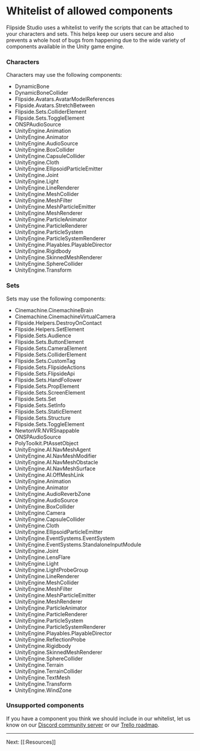 # Whitelist of allowed components

Flipside Studio uses a whitelist to verify the scripts that can be attached to your characters and sets.
This helps keep our users secure and also prevents a whole host of bugs from happening due to the wide
variety of components available in the Unity game engine.

### Characters

Characters may use the following components:

* DynamicBone
* DynamicBoneCollider
* Flipside.Avatars.AvatarModelReferences
* Flipside.Avatars.StretchBetween
* Flipside.Sets.ColliderElement
* Flipside.Sets.ToggleElement
* ONSPAudioSource
* UnityEngine.Animation
* UnityEngine.Animator
* UnityEngine.AudioSource
* UnityEngine.BoxCollider
* UnityEngine.CapsuleCollider
* UnityEngine.Cloth
* UnityEngine.EllipsoidParticleEmitter
* UnityEngine.Joint
* UnityEngine.Light
* UnityEngine.LineRenderer
* UnityEngine.MeshCollider
* UnityEngine.MeshFilter
* UnityEngine.MeshParticleEmitter
* UnityEngine.MeshRenderer
* UnityEngine.ParticleAnimator
* UnityEngine.ParticleRenderer
* UnityEngine.ParticleSystem
* UnityEngine.ParticleSystemRenderer
* UnityEngine.Playables.PlayableDirector
* UnityEngine.Rigidbody
* UnityEngine.SkinnedMeshRenderer
* UnityEngine.SphereCollider
* UnityEngine.Transform

### Sets

Sets may use the following components:

* Cinemachine.CinemachineBrain
* Cinemachine.CinemachineVirtualCamera
* Flipside.Helpers.DestroyOnContact
* Flipside.Helpers.SetElement
* Flipside.Sets.Audience
* Flipside.Sets.ButtonElement
* Flipside.Sets.CameraElement
* Flipside.Sets.ColliderElement
* Flipside.Sets.CustomTag
* Flipside.Sets.FlipsideActions
* Flipside.Sets.FlipsideApi
* Flipside.Sets.HandFollower
* Flipside.Sets.PropElement
* Flipside.Sets.ScreenElement
* Flipside.Sets.Set
* Flipside.Sets.SetInfo
* Flipside.Sets.StaticElement
* Flipside.Sets.Structure
* Flipside.Sets.ToggleElement
* NewtonVR.NVRSnappable
* ONSPAudioSource
* PolyToolkit.PtAssetObject
* UnityEngine.AI.NavMeshAgent
* UnityEngine.AI.NavMeshModifier
* UnityEngine.AI.NavMeshObstacle
* UnityEngine.AI.NavMeshSurface
* UnityEngine.AI.OffMeshLink
* UnityEngine.Animation
* UnityEngine.Animator
* UnityEngine.AudioReverbZone
* UnityEngine.AudioSource
* UnityEngine.BoxCollider
* UnityEngine.Camera
* UnityEngine.CapsuleCollider
* UnityEngine.Cloth
* UnityEngine.EllipsoidParticleEmitter
* UnityEngine.EventSystems.EventSystem
* UnityEngine.EventSystems.StandaloneInputModule
* UnityEngine.Joint
* UnityEngine.LensFlare
* UnityEngine.Light
* UnityEngine.LightProbeGroup
* UnityEngine.LineRenderer
* UnityEngine.MeshCollider
* UnityEngine.MeshFilter
* UnityEngine.MeshParticleEmitter
* UnityEngine.MeshRenderer
* UnityEngine.ParticleAnimator
* UnityEngine.ParticleRenderer
* UnityEngine.ParticleSystem
* UnityEngine.ParticleSystemRenderer
* UnityEngine.Playables.PlayableDirector
* UnityEngine.ReflectionProbe
* UnityEngine.Rigidbody
* UnityEngine.SkinnedMeshRenderer
* UnityEngine.SphereCollider
* UnityEngine.Terrain
* UnityEngine.TerrainCollider
* UnityEngine.TextMesh
* UnityEngine.Transform
* UnityEngine.WindZone

### Unsupported components

If you have a component you think we should include in our whitelist, let us know on our
[Discord community server](https://discord.gg/q3n9ppA) or our
[Trello roadmap](https://trello.com/b/l2YQZvQU/flipside-roadmap).

---

Next: [[:Resources]]

